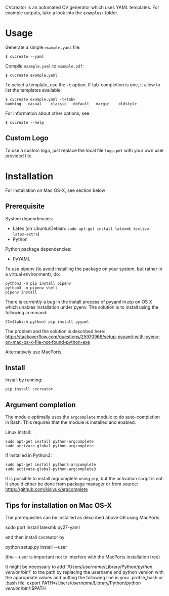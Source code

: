
CVcreator is an automated CV generator which uses YAML templates.
For example outputs, take a look into the `examples/` folder.

Usage
=====
Generate a simple `example.yaml` file:
```
$ cvcreate --yaml
```
Compile `example.yaml` to `example.pdf`:
```
$ cvcreate example.yaml
```

To select a template, use the `-t` option. If tab-completion is one, it allow
to list the templates available:
```
$ cvcreate example.yaml -t<tab>
banking   casual    classic   default   margin    oldstyle
```

For information about other options, see:
```
$ cvcreate --help
```

Custom Logo
-----------
To use a custom logo, just replace the local file `logo.pdf` with your own
user provided file.

Installation
============
For installation on Mac OS-X, see section below

Prerequisite
------------
System dependencies:
- Latex (on Ubuntu/Debian: `sudo apt-get install latexmk texlive-latex-extra`)
- Python

Python package dependencies:
- PyYAML

To use pipenv (to avoid installing the package on your system, but rather in a virtual environment), do:
```
python3 -m pip install pipenv
python3 -m pipenv shell
pipenv install
```

There is currently a bug in the install process of pyyaml in pip on OS X which
unables installation under pyenv. The solution is to install using the
following command:
```
CC=$(which python) pip install pyyaml
```
The problem and the solution is described here:
http://stackoverflow.com/questions/25970966/setup-pyyaml-with-pyenv-on-mac-os-x-file-not-found-python-exe

Alternatively use MacPorts.

Install
-------
Install by running:
```
pip install cvcreator
```

Argument completion
-------------------
The module optimally uses the `argcomplete` module to do auto-completion in
Bash. This requires that the module is installed and enabled.

Linux install:
```
sudo apt-get install python-argcomplete
sudo activate-global-python-argcomplete
```

If installed in Python3:
```
sudo apt-get install python3-argcomplete
sudo activate-global-python-argcomplete3
```

It is possible to install argcomplete using `pip`, but the activation script is
not. It should either be done from package manager or from source:
https://github.com/kislyuk/argcomplete

Tips for installation on Mac OS-X
---------------------------------
The prerequisites can be installed as described above OR using MacPorts

sudo port install latexmk py27-yaml

and then install cvcreator by

python setup.py install --user

(the --user is important not to interfere with the MacPorts installation tree)

It might be necessary to add '/Users/*username*/Library/Python/*python version*/bin/' to the path by replacing the username and python version with the appropriate values and putting the following line in your .profile_bash or .bash file:
export PATH=/Users/*username*/Library/Python/*python version*/bin/:$PATH
